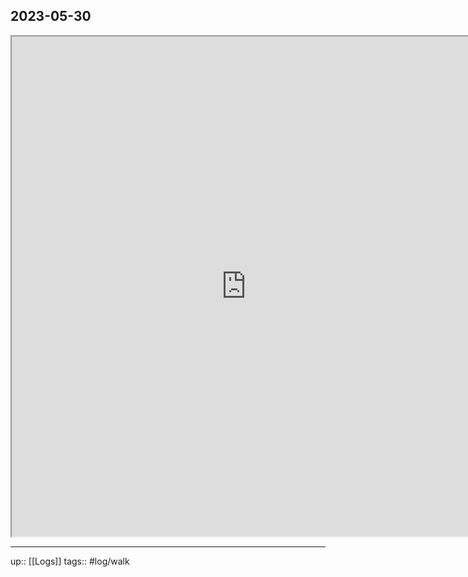 ## 2023-05-30


<iframe height=800 width=750 src="https://www.mapmyride.com/workout/7302619021"></iframe>

---

up:: [[Logs]]
tags:: #log/walk
